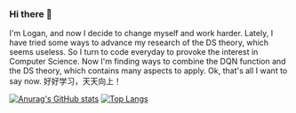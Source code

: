 ### Hi there 👋
I'm Logan, and now I decide to change myself and work harder. 
Lately, I have tried some ways to advance my research of the DS theory, which seems useless.
So I turn to code everyday to provoke the interest in Computer Science.
Now I'm finding ways to combine the DQN function and the DS theory, which contains many aspects to apply.
Ok, that's all I want to say now.
好好学习，天天向上！
<!--
<table>
  <tbody>
    <tr valign="top">
      <td width="25%" align="center">
       <a href="https://blog.scalerwang.com">博客</a>
       <br><br><br>
       记录知识
      </td>
      <td width="25%" align="center">
       <a href="https://juejin.cn/user/493043443054494">掘金</a>
       <br><br><br>
       技术文章
     </td>
     <td width="25%" align="center">
       <a href="https://game.scalerwang.com">游戏</a>
      <br><br><br>
       开源游戏
     </td>
      <td width="25%" align="center">
       <a href="https://blog.csdn.net/qq_41327483">CSDN</a>
       <br><br><br>
       爬坑日记
     </td>
    </tr>
  </tbody>
</table>
-->


<!--
**YuchengGAN/YuchengGAN** is a ✨ _special_ ✨ repository because its `README.md` (this file) appears on your GitHub profile.

Here are some ideas to get you started:

- 🔭 I’m currently working on ...
- 🌱 I’m currently learning ...
- 👯 I’m looking to collaborate on ...
- 🤔 I’m looking for help with ...
- 💬 Ask me about ...
- 📫 How to reach me: ...
- 😄 Pronouns: ...
- ⚡ Fun fact: ...
-->
[![Anurag's GitHub stats](https://github-readme-stats.vercel.app/api?username=YuchengGAN)](https://github.com/anuraghazra/github-readme-stats)
[![Top Langs](https://github-readme-stats.vercel.app/api/top-langs/?username=YuchengGAN)](https://github.com/anuraghazra/github-readme-stats)
